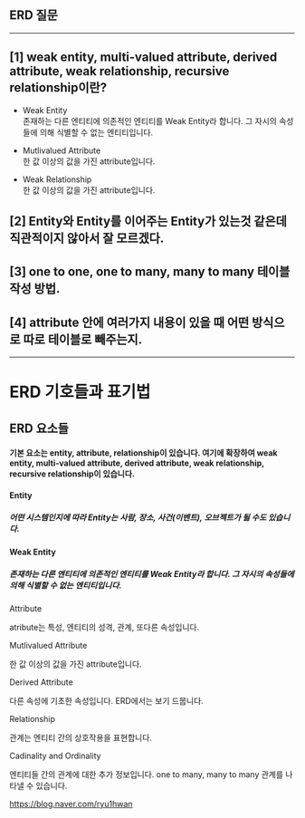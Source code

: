 ## ERD 질문
---
## [1] weak entity, multi-valued attribute, derived attribute, weak relationship, recursive relationship이란?
- Weak Entity   
존재하는 다른 엔티티에 의존적인 엔티티를 Weak Entity라 합니다. 그 자시의 속성들에 의해 식별할 수 없는 엔티티입니다.   
   
- Mutlivalued Attribute   
한 값 이상의 값을 가진 attribute입니다.   

- Weak Relationship   
한 값 이상의 값을 가진 attribute입니다.   
## [2] Entity와 Entity를 이어주는 Entity가 있는것 같은데 직관적이지 않아서 잘 모르겠다.  
  
  
## [3] one to one, one to many, many to many 테이블 작성 방법.
  
  
## [4] attribute 안에 여러가지 내용이 있을 때 어떤 방식으로 따로 테이블로 빼주는지.
---
# ERD 기호들과 표기법

## ERD 요소들
#### 기본 요소는 entity, attribute, relationship이 있습니다. 여기에 확장하여 weak entity, multi-valued attribute, derived attribute, weak relationship, recursive relationship이 있습니다. 

 

#### Entity

##### 어떤 시스템인지에 따라 Entity는 사람, 장소, 사건(이벤트), 오브젝트가 될 수도 있습니다. 

 

#### Weak Entity

##### 존재하는 다른 엔티티에 의존적인 엔티티를 Weak Entity라 합니다. 그 자시의 속성들에 의해 식별할 수 없는 엔티티입니다.


Attribute

atribute는 특성, 엔티티의 성격, 관계, 또다른 속성입니다. 


Mutlivalued Attribute

한 값 이상의 값을 가진 attribute입니다. 

 


 

Derived Attribute

다른 속성에 기초한 속성입니다. ERD에서는 보기 드뭅니다.


Relationship

관계는 엔티티 간의 상호작용을 표현합니다. 


Cadinality and Ordinality

엔티티들 간의 관계에 대한 추가 정보입니다. one to many, many to many 관계를 나타낼 수 있습니다.






https://blog.naver.com/ryu1hwan
